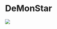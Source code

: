 # DeMonStar

[![](https://jitpack.io/v/DeMonLiu623/DeMonStar.svg)](https://jitpack.io/#DeMonLiu623/DeMonStar)

